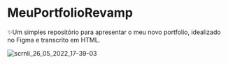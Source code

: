# MeuPortfolioRevamp
✨Um simples repositório para apresentar o meu novo portfolio, idealizado no Figma e transcrito em HTML.

![scrnli_26_05_2022_17-39-03](https://user-images.githubusercontent.com/48166855/170576762-341fb4ed-8f9e-48a3-a12c-cc3947b33d3f.png)
